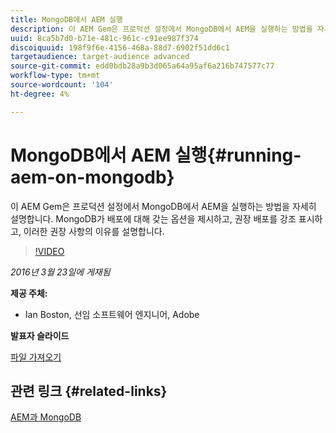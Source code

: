 ```yaml
---
title: MongoDB에서 AEM 실행
description: 이 AEM Gem은 프로덕션 설정에서 MongoDB에서 AEM을 실행하는 방법을 자세히 설명합니다. MongoDB가 배포에 대해 갖는 옵션을 제시하고, 권장 배포를 강조 표시하고, 이러한 권장 사항의 이유를 설명합니다.
uuid: 8ca5b7d0-b71e-481c-961c-c91ee987f374
discoiquuid: 198f9f6e-4156-468a-88d7-6902f51dd6c1
targetaudience: target-audience advanced
source-git-commit: edd0bdb28a9b3d065a64a95af6a216b747577c77
workflow-type: tm+mt
source-wordcount: '104'
ht-degree: 4%

---
```


# MongoDB에서 AEM 실행{#running-aem-on-mongodb}

이 AEM Gem은 프로덕션 설정에서 MongoDB에서 AEM을 실행하는 방법을 자세히 설명합니다. MongoDB가 배포에 대해 갖는 옵션을 제시하고, 권장 배포를 강조 표시하고, 이러한 권장 사항의 이유를 설명합니다.

>[!VIDEO](https://video.tv.adobe.com/v/19304/?quality=9)

*2016년 3월 23일에 게재됨*

**제공 주체:**

* Ian Boston, 선임 소프트웨어 엔지니어, Adobe

**발표자 슬라이드**

[파일 가져오기](assets/aem-gems-032316-onmongodb.pdf)

## 관련 링크 {#related-links}

[AEM과 MongoDB](https://docs.adobe.com/content/docs/en/aem/6-1/deploy/platform/aem-with-mongodb.html)

<!--
[Get back to the Overview](https://helpx.adobe.com/experience-manager/kt/eseminars/gems/aem-index.html)
-->
